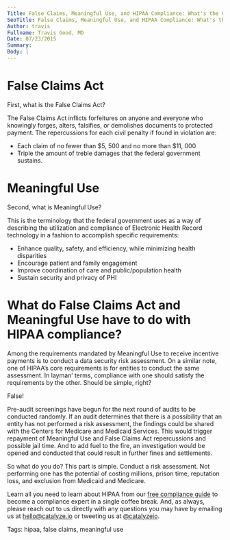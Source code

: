 ```yaml
---
Title: False Claims, Meaningful Use, and HIPAA Compliance: What's the Connection?
SeoTitle: False Claims, Meaningful Use, and HIPAA Compliance: What's the Connection?
Author: travis
Fullname: Travis Good, MD
Date: 07/23/2015
Summary: 
Body: |
---
```

# False Claims Act

First, what is the False Claims Act? 

The False Claims Act inflicts forfeitures on anyone and everyone who knowingly forges, alters, falsifies, or demolishes documents to protected payment. The repercussions for each civil penalty if found in violation are:

- Each claim of no fewer than $5, 500 and no more than $11, 000
- Triple the amount of treble damages that the federal government sustains.

# Meaningful Use

Second, what is Meaningful Use?

This is the terminology that the federal government uses as a way of describing the utilization and compliance of Electronic Health Record technology in a fashion to accomplish specific requirements:

- Enhance quality, safety, and efficiency, while minimizing health disparities
- Encourage patient and family engagement 
- Improve coordination of care and public/population health
- Sustain security and privacy of PHI

# What do False Claims Act and Meaningful Use have to do with HIPAA compliance?

Among the requirements mandated by Meaningful Use to receive incentive payments is to conduct a data security risk assessment. On a similar note, one of HIPAA’s core requirements is for entities to conduct the same assessment. In layman’ terms, compliance with one should satisfy the requirements by the other. Should be simple, right?

False!

Pre-audit screenings have begun for the next round of audits to be conducted randomly. If an audit determines that there is a possibility that an entity has not performed a risk assessment, the findings could be shared with the Centers for Medicare and Medicaid Services. This would trigger repayment of Meaningful Use and False Claims Act repercussions and possible jail time. And to add fuel to the fire, an investigation would be opened and conducted that could result in further fines and settlements.

So what do you do?
This part is simple. Conduct a risk assessment. Not performing one has the potential of costing millions, prison time, reputation loss, and exclusion from Medicaid and Medicare.

Learn all you need to learn about HIPAA from our [free compliance guide](https://catalyze.io/hipaa-compliance/) to become a compliance expert in a single coffee break. And, as always, please reach out to us directly with any questions you may have by emailing us at [hello@catalyze.io](hello@catalyze.io) or tweeting us at [@catalyzeio](https://twitter.com/catalyzeio).

Tags: hipaa, false claims, meaningful use